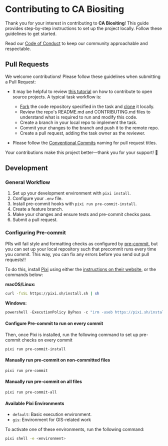 # Contributing to CA Biositing

Thank you for your interest in contributing to **CA Biositing**! This guide
provides step-by-step instructions to set up the project locally. Follow these
guidelines to get started.

Read our
[Code of Conduct](https://github.com/uw-ssec/code-of-conduct/blob/main/CODE_OF_CONDUCT.md)
to keep our community approachable and respectable.

## Pull Requests

We welcome contributions! Please follow these guidelines when submitting a Pull
Request:

- It may be helpful to review
  [this tutorial](https://www.dataschool.io/how-to-contribute-on-github/) on how
  to contribute to open source projects. A typical task workflow is:

  - [Fork](https://docs.github.com/en/get-started/quickstart/fork-a-repo) the
    code repository specified in the task and
    [clone](https://docs.github.com/en/repositories/creating-and-managing-repositories/cloning-a-repository)
    it locally.
  - Review the repo's README.md and CONTRIBUTING.md files to understand what is
    required to run and modify this code.
  - Create a branch in your local repo to implement the task.
  - Commit your changes to the branch and push it to the remote repo.
  - Create a pull request, adding the task owner as the reviewer.

- Please follow the
  [Conventional Commits](https://github.com/uw-ssec/rse-guidelines/blob/main/conventional-commits.md)
  naming for pull request titles.

Your contributions make this project better—thank you for your support! 🚀

## Development

### General Workflow

1. Set up your development environment with `pixi install`.
2. Configure your `.env` file.
3. Install pre-commit hooks with `pixi run pre-commit-install`.
4. Create a feature branch.
5. Make your changes and ensure tests and pre-commit checks pass.
6. Submit a pull request.

### Configuring Pre-commit

PRs will fail style and formatting checks as configured by
[pre-commit](https://pre-commit.com/), but you can set up your local repository
such that precommit runs every time you commit. This way, you can fix any errors
before you send out pull requests!!

To do this, install [Pixi](https://pixi.sh/latest/) using either the
[instructions on their website](https://pixi.sh/latest/#installation), or the
commands below:

**macOS/Linux:**

```bash
curl -fsSL https://pixi.sh/install.sh | sh
```

**Windows:**

```powershell
powershell -ExecutionPolicy ByPass -c "irm -useb https://pixi.sh/install.ps1 | iex"
```

#### Configure Pre-commit to run on every commit

Then, once Pixi is installed, run the following command to set up pre-commit
checks on every commit

```
pixi run pre-commit-install
```

#### Manually run pre-commit on non-committed files

```
pixi run pre-commit
```

#### Manually run pre-commit on all files

```
pixi run pre-commit-all
```

#### Available Pixi Environments

- `default`: Basic execution environment.
- `gis`: Environment for GIS-related work

To activate one of these environments, run the following command:

```bash
pixi shell -e <environment>
```

